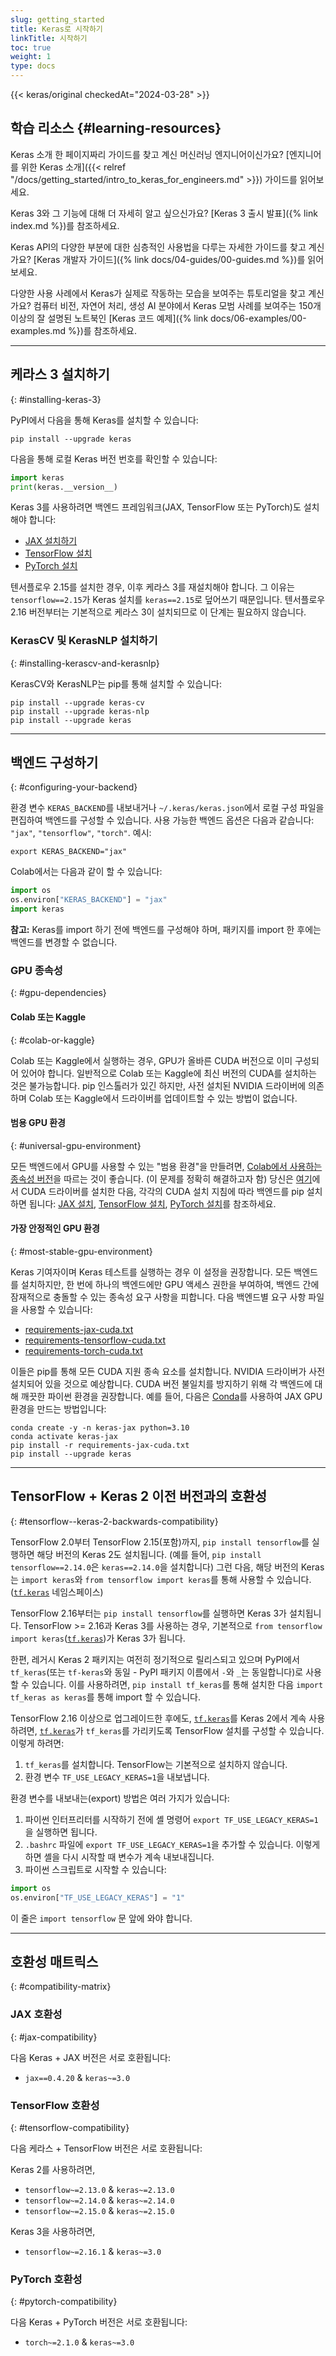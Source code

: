 ```yaml
---
slug: getting_started
title: Keras로 시작하기
linkTitle: 시작하기
toc: true
weight: 1
type: docs
---
```


{{< keras/original checkedAt="2024-03-28" >}}

## 학습 리소스 {#learning-resources}

Keras 소개 한 페이지짜리 가이드를 찾고 계신 머신러닝 엔지니어이신가요? [엔지니어를 위한 Keras 소개]({{< relref "/docs/getting_started/intro_to_keras_for_engineers.md" >}}) 가이드를 읽어보세요.

Keras 3와 그 기능에 대해 더 자세히 알고 싶으신가요? [Keras 3 출시 발표]({% link index.md %})를 참조하세요.

Keras API의 다양한 부분에 대한 심층적인 사용법을 다루는 자세한 가이드를 찾고 계신가요? [Keras 개발자 가이드]({% link docs/04-guides/00-guides.md %})를 읽어보세요.

다양한 사용 사례에서 Keras가 실제로 작동하는 모습을 보여주는 튜토리얼을 찾고 계신가요? 컴퓨터 비전, 자연어 처리, 생성 AI 분야에서 Keras 모범 사례를 보여주는 150개 이상의 잘 설명된 노트북인 [Keras 코드 예제]({% link docs/06-examples/00-examples.md %})를 참조하세요.

---

## 케라스 3 설치하기

{: #installing-keras-3}

<!-- ## Installing Keras 3 -->

PyPI에서 다음을 통해 Keras를 설치할 수 있습니다:

```shell
pip install --upgrade keras
```

다음을 통해 로컬 Keras 버전 번호를 확인할 수 있습니다:

```python
import keras
print(keras.__version__)
```

Keras 3를 사용하려면 백엔드 프레임워크(JAX, TensorFlow 또는 PyTorch)도 설치해야 합니다:

- [JAX 설치하기](https://jax.readthedocs.io/en/latest/installation.html)
- [TensorFlow 설치](https://www.tensorflow.org/install)
- [PyTorch 설치](https://pytorch.org/get-started/locally/)

텐서플로우 2.15를 설치한 경우, 이후 케라스 3를 재설치해야 합니다. 그 이유는 `tensorflow==2.15`가 Keras 설치를 `keras==2.15`로 덮어쓰기 때문입니다. 텐서플로우 2.16 버전부터는 기본적으로 케라스 3이 설치되므로 이 단계는 필요하지 않습니다.

### KerasCV 및 KerasNLP 설치하기

{: #installing-kerascv-and-kerasnlp}

<!-- ### Installing KerasCV and KerasNLP -->

KerasCV와 KerasNLP는 pip를 통해 설치할 수 있습니다:

```shell
pip install --upgrade keras-cv
pip install --upgrade keras-nlp
pip install --upgrade keras
```

---

## 백엔드 구성하기

{: #configuring-your-backend}

<!-- ## Configuring your backend -->

환경 변수 `KERAS_BACKEND`를 내보내거나 `~/.keras/keras.json`에서 로컬 구성 파일을 편집하여 백엔드를 구성할 수 있습니다. 사용 가능한 백엔드 옵션은 다음과 같습니다: `"jax"`, `"tensorflow"`, `"torch"`. 예시:

```shell
export KERAS_BACKEND="jax"
```

Colab에서는 다음과 같이 할 수 있습니다:

```python
import os
os.environ["KERAS_BACKEND"] = "jax"
import keras
```

**참고:** Keras를 import 하기 전에 백엔드를 구성해야 하며, 패키지를 import 한 후에는 백엔드를 변경할 수 없습니다.

### GPU 종속성

{: #gpu-dependencies}

<!-- ### GPU dependencies -->

#### Colab 또는 Kaggle

{: #colab-or-kaggle}

<!-- #### Colab or Kaggle -->

Colab 또는 Kaggle에서 실행하는 경우, GPU가 올바른 CUDA 버전으로 이미 구성되어 있어야 합니다. 일반적으로 Colab 또는 Kaggle에 최신 버전의 CUDA를 설치하는 것은 불가능합니다. pip 인스톨러가 있긴 하지만, 사전 설치된 NVIDIA 드라이버에 의존하며 Colab 또는 Kaggle에서 드라이버를 업데이트할 수 있는 방법이 없습니다.

#### 범용 GPU 환경

{: #universal-gpu-environment}

<!-- #### Universal GPU environment -->

모든 백엔드에서 GPU를 사용할 수 있는 "범용 환경"을 만들려면, [Colab에서 사용하는 종속성 버전](https://colab.sandbox.google.com/drive/13cpd3wCwEHpsmypY9o6XB6rXgBm5oSxu)을 따르는 것이 좋습니다. (이 문제를 정확히 해결하고자 함) 당신은 [여기](https://developer.nvidia.com/cuda-downloads)에서 CUDA 드라이버를 설치한 다음, 각각의 CUDA 설치 지침에 따라 백엔드를 pip 설치하면 됩니다: [JAX 설치](https://jax.readthedocs.io/en/latest/installation.html), [TensorFlow 설치](https://www.tensorflow.org/install), [PyTorch 설치](https://pytorch.org/get-started/locally/)를 참조하세요.

#### 가장 안정적인 GPU 환경

{: #most-stable-gpu-environment}

<!-- #### Most stable GPU environment -->

Keras 기여자이며 Keras 테스트를 실행하는 경우 이 설정을 권장합니다. 모든 백엔드를 설치하지만, 한 번에 하나의 백엔드에만 GPU 액세스 권한을 부여하여, 백엔드 간에 잠재적으로 충돌할 수 있는 종속성 요구 사항을 피합니다. 다음 백엔드별 요구 사항 파일을 사용할 수 있습니다:

- [requirements-jax-cuda.txt](https://github.com/keras-team/keras/blob/master/requirements-jax-cuda.txt)
- [requirements-tensorflow-cuda.txt](https://github.com/keras-team/keras/blob/master/requirements-tensorflow-cuda.txt)
- [requirements-torch-cuda.txt](https://github.com/keras-team/keras/blob/master/requirements-torch-cuda.txt)

이들은 pip를 통해 모든 CUDA 지원 종속 요소를 설치합니다. NVIDIA 드라이버가 사전 설치되어 있을 것으로 예상합니다. CUDA 버전 불일치를 방지하기 위해 각 백엔드에 대해 깨끗한 파이썬 환경을 권장합니다. 예를 들어, 다음은 [Conda](https://docs.conda.io/en/latest/)를 사용하여 JAX GPU 환경을 만드는 방법입니다:

```shell
conda create -y -n keras-jax python=3.10
conda activate keras-jax
pip install -r requirements-jax-cuda.txt
pip install --upgrade keras
```

---

## TensorFlow + Keras 2 이전 버전과의 호환성

{: #tensorflow--keras-2-backwards-compatibility}

<!-- ## TensorFlow + Keras 2 backwards compatibility -->

TensorFlow 2.0부터 TensorFlow 2.15(포함)까지, `pip install tensorflow`를 실행하면 해당 버전의 Keras 2도 설치됩니다. (예를 들어, `pip install tensorflow==2.14.0`은 `keras==2.14.0`을 설치합니다) 그런 다음, 해당 버전의 Keras는 `import keras`와 `from tensorflow import keras`를 통해 사용할 수 있습니다. ([`tf.keras`](https://www.tensorflow.org/api_docs/python/tf/keras) 네임스페이스)

TensorFlow 2.16부터는 `pip install tensorflow`를 실행하면 Keras 3가 설치됩니다. TensorFlow >= 2.16과 Keras 3를 사용하는 경우, 기본적으로 `from tensorflow import keras`([`tf.keras`](https://www.tensorflow.org/api_docs/python/tf/keras))가 Keras 3가 됩니다.

한편, 레거시 Keras 2 패키지는 여전히 정기적으로 릴리스되고 있으며 PyPI에서 `tf_keras`(또는 `tf-keras`와 동일 - PyPI 패키지 이름에서 `-`와 `_`는 동일합니다)로 사용할 수 있습니다. 이를 사용하려면, `pip install tf_keras`를 통해 설치한 다음 `import tf_keras as keras`를 통해 import 할 수 있습니다.

TensorFlow 2.16 이상으로 업그레이드한 후에도, [`tf.keras`](https://www.tensorflow.org/api_docs/python/tf/keras)를 Keras 2에서 계속 사용하려면, [`tf.keras`](https://www.tensorflow.org/api_docs/python/tf/keras)가 `tf_keras`를 가리키도록 TensorFlow 설치를 구성할 수 있습니다. 이렇게 하려면:

1.  `tf_keras`를 설치합니다. TensorFlow는 기본적으로 설치하지 않습니다.
2.  환경 변수 `TF_USE_LEGACY_KERAS=1`을 내보냅니다.

환경 변수를 내보내는(export) 방법은 여러 가지가 있습니다:

1.  파이썬 인터프리터를 시작하기 전에 셸 명령어 `export TF_USE_LEGACY_KERAS=1`을 실행하면 됩니다.
2.  `.bashrc` 파일에 `export TF_USE_LEGACY_KERAS=1`을 추가할 수 있습니다. 이렇게 하면 셸을 다시 시작할 때 변수가 계속 내보내집니다.
3.  파이썬 스크립트로 시작할 수 있습니다:

```python
import os
os.environ["TF_USE_LEGACY_KERAS"] = "1"
```

이 줄은 `import tensorflow` 문 앞에 와야 합니다.

---

## 호환성 매트릭스

{: #compatibility-matrix}

<!-- ## Compatibility matrix -->

### JAX 호환성

{: #jax-compatibility}

<!-- ### JAX compatibility -->

다음 Keras + JAX 버전은 서로 호환됩니다:

- `jax==0.4.20` & `keras~=3.0`

### TensorFlow 호환성

{: #tensorflow-compatibility}

<!-- ### TensorFlow compatibility -->

다음 케라스 + TensorFlow 버전은 서로 호환됩니다:

Keras 2를 사용하려면,

- `tensorflow~=2.13.0` & `keras~=2.13.0`
- `tensorflow~=2.14.0` & `keras~=2.14.0`
- `tensorflow~=2.15.0` & `keras~=2.15.0`

Keras 3을 사용하려면,

- `tensorflow~=2.16.1` & `keras~=3.0`

### PyTorch 호환성

{: #pytorch-compatibility}

<!-- ### PyTorch compatibility -->

다음 Keras + PyTorch 버전은 서로 호환됩니다:

- `torch~=2.1.0` & `keras~=3.0`
